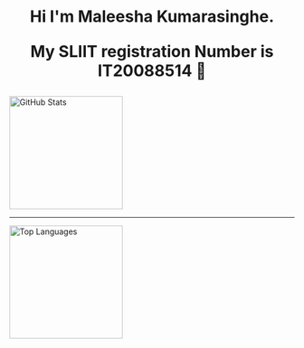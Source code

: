 <div align="center">
<h1> Hi I'm Maleesha Kumarasinghe.

My SLIIT registration Number is IT20088514 👋</h1>
</div>
<!-- 
<a href="https://github.com/anuraghazra/github-readme-stats">
<img align="center" src="https://github-readme-stats.vercel.app/api?username=KMaleesha&show_icons=true&include_all_commits=true&theme=radical&hide=issues,stars" alt="Maleesha's github stats" />
</a>
<a href="https://github.com/anuraghazra/github-readme-stats">
<img align="center" src="https://github-readme-stats.vercel.app/api/top-langs/?username=KMaleesha&layout=compact&theme=radical" />
</a> -->

<div align='left'>
  <a href='#'>
    <img alt='GitHub Stats'
         src='https://github-readme-stats.vercel.app/api?username=KMaleesha&show_icons=true&include_all_commits=true&count_private=true&theme=react&hide_border=true&bg_color=0D1117&title_color=F0DB4F&icon_color=F0DB4F'
         height='200'/>
  </a>
</div>

<hr/>
<div align='left'>
  <a href='#'>
    <img alt='Top Languages'
         src='https://github-readme-stats.vercel.app/api/top-langs/?username=KMaleesha&langs_count=10&layout=compact&theme=react&hide_border=true&bg_color=0D1117&title_color=F0DB4F&icon_color=F0DB4F'
         height='200'/>
  </a>
</div>

